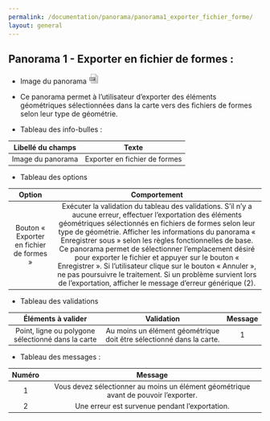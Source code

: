 ```yaml
---
permalink: /documentation/panorama/panorama1_exporter_fichier_forme/
layout: general
---
```


## Panorama 1 - Exporter en fichier de formes :

* Image du panorama
![image du panorama](https://github.com/infra-geo-ouverte/igo/blob/master/interfaces/navigateur/public/images/toolbar/export_shape.png)
* Ce panorama permet à l’utilisateur d’exporter des éléments géométriques sélectionnées dans la carte vers des fichiers de formes selon leur type de géométrie.


* Tableau des info-bulles :

| Libellé du champs | Texte | 
|:-----------------:|:-----:| 
| Image du panorama | Exporter en fichier de formes |   

* Tableau des options

| Option | Comportement |  
|:------:|:------------:|
|Bouton « Exporter en fichier de formes »|Exécuter la validation du tableau des validations. S’il n’y a aucune erreur, effectuer l’exportation des éléments géométriques sélectionnés en fichiers de formes selon leur type de géométrie. Afficher les informations du panorama « Enregistrer sous » selon les règles fonctionnelles de base. Ce panorama permet de sélectionner l’emplacement désiré pour exporter le fichier et appuyer sur le bouton « Enregistrer ». Si l’utilisateur clique sur le bouton « Annuler », ne pas poursuivre le traitement. Si un problème survient lors de l’exportation, afficher le message d’erreur générique (2).                                                                   

* Tableau des validations

|  Éléments à valider |                                     Validation               |   Message | 
|:---------------------------------------:|:---------------:|:---------------:|
|Point, ligne ou polygone sélectionné dans la carte | Au moins un élément géométrique doit être sélectionné dans la carte.|1|

* Tableau des messages :

|  Numéro |Message | 
|:-------:|:------:| 
| 1 | Vous devez sélectionner au moins un élément géométrique avant de pouvoir l’exporter. |
| 2 | Une erreur est survenue pendant l’exportation. |
